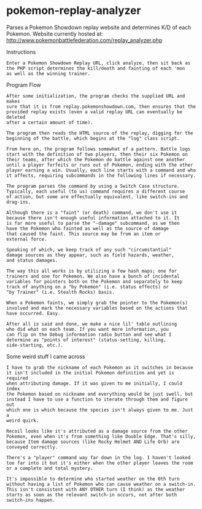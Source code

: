 pokemon-replay-analyzer
=======================

Parses a Pokemon Showdown replay website and determines K/D of each Pokemon.
Website currently hosted at:
	http://www.pokemonbattlefederation.com/replay_analyzer.php

Instructions
	
	Enter a Pokemon Showdown Replay URL, click analyze, then sit back as
	the PHP script determines the kill/death and fainting of each 'mon
	as well as the winning trainer.

Program Flow
	
	After some initialization, the program checks the supplied URL and makes 
	sure that it is from replay.pokemonshowdown.com, then ensures that the
	provided replay exists (even a valid replay URL can eventually be deleted
	after a certain amount of time).
	
	The program then reads the HTML source of the replay, digging for the
	beginning of the battle, which begins at the "log" class script.
	
	From here on, the program follows somewhat of a pattern. Battle logs
	start with the definition of two players, then their six Pokemon on 
	their teams, after which the Pokemon do battle against one another
	until a player forfeits or runs out of Pokemon, ending with the other
	player earning a win. Usually, each line starts with a command and who
	it affects, requiring subcommands in the following lines if necessary.
	
	The program parses the command by using a Switch Case structure.
	Typically, each useful (to us) command requires a different course
	of action, but some are effectually equivalent, like switch-ins and
	drag-ins.
	
	Although there is a "faint" (or death) command, we don't use it
	because there isn't enough useful information attached to it. It
	is far more useful to parse the "-damage" subcommand, as we then
	have the Pokemon who fainted as well as the source of damage
	that caused the faint. This source may be from an item or
	external force.
	
	Speaking of which, we keep track of any such "circumstantial"
	damage sources as they appear, such as field hazards, weather,
	and status damages.
	
	The way this all works is by utilizing a few hash maps; one for
	trainers and one for Pokemon. We also have a bunch of incidental 
	variables for pointers both on the Pokemon and separately to keep
	track of anything on a "by Pokemon" (i.e. status effects) or 
	"by Trainer" (i.e. Stealth Rocks) basis.
	
	When a Pokemon faints, we simply grab the pointer to the Pokemon(s)
	involved and mark the necessary variables based on the actions that
	have occurred. Easy.
	
	After all is said and done, we make a nice lil' table outlining
	who did what on each team. If you want more information, you
	can flip on the Debug information radio button and see what I
	determine as "points of interest" (status-setting, killing,
	side-starting, etc.).
	
Some weird stuff I came across
	
	I have to grab the nickname of each Pokemon as it switches in because
	it isn't included in the initial Pokemon definition and yet is required
	when attributing damage. If it was given to me initially, I could index
	the Pokemon based on nickname and everything would be just swell, but
	instead I have to use a function to iterate through them and figure out
	which one is which because the species isn't always given to me. Just a
	weird quirk.
	
	Recoil looks like it's attributed as a damage source from the other
	Pokemon, even when it's from something like Double Edge. That's silly,
	because Item damage sources (like Rocky Helmet AND Life Orb) are
	conveyed correctly.
	
	There's a "player" command way far down in the log. I haven't looked
	too far into it but it's either when the other player leaves the room
	or a complete and total mystery.
	
	It's impossible to determine who started weather on the 0th turn
	without having a list of Pokemon who can cause weather on a switch-in.
	This isn't consistent with ANY OTHER turn (I think) as the weather
	starts as soon as the relevant switch-in occurs, not after both
	switch-ins happen.
